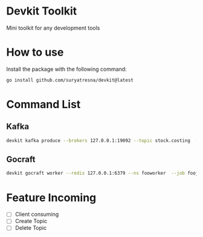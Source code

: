 # Devkit Toolkit
Mini toolkit for any development tools

# How to use

Install the package with the following command:
```bash
go install github.com/suryatresna/devkit@latest
```

# Command List

## Kafka
```bash
devkit kafka produce --brokers 127.0.0.1:19092 --topic stock.costing  --jsonfile tmp/testjson.json
```

## Gocraft
```bash
devkit gocraft worker --redis 127.0.0.1:6379 --ns fooworker  --job foojob  --json '{"myid":1234}'
```

# Feature Incoming
- [ ] Client consuming
- [ ] Create Topic
- [ ] Delete Topic